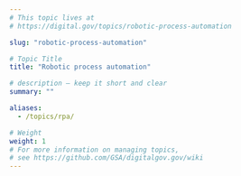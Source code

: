 ```yaml
---
# This topic lives at
# https://digital.gov/topics/robotic-process-automation

slug: "robotic-process-automation"

# Topic Title
title: "Robotic process automation"

# description — keep it short and clear
summary: ""

aliases:
  - /topics/rpa/

# Weight
weight: 1
# For more information on managing topics,
# see https://github.com/GSA/digitalgov.gov/wiki
---
```

